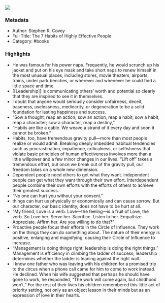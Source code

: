 

![](https://images-na.ssl-images-amazon.com/images/I/51k9u6rMI2L._SL2000_.jpg)

### Metadata

- Author: Stephen R. Covey
- Full Title: The 7 Habits of Highly Effective People
- Category: #books

### Highlights

- He was famous for his power naps. Frequently, he would scrunch up his jacket and put on his eye mask and take short naps to renew himself in the most unusual places, including stores, movie theaters, airports, trains, under park benches, or wherever and whenever he could find a little space and time.
- [[Leadership]] is communicating others’ worth and potential so clearly that they are inspired to see it in themselves.
- I doubt that anyone would seriously consider unfairness, deceit, baseness, uselessness, mediocrity, or degeneration to be a solid foundation for lasting happiness and success.
- “Sow a thought, reap an action; sow an action, reap a habit; sow a habit, reap a character; sow a character, reap a destiny,”
- “Habits are like a cable. We weave a strand of it every day and soon it cannot be broken.”
- Habits, too, have tremendous gravity pull—more than most people realize or would admit. Breaking deeply imbedded habitual tendencies such as procrastination, impatience, criticalness, or selfishness that violate basic principles of human effectiveness involves more than a little willpower and a few minor changes in our lives. “Lift off” takes a tremendous effort, but once we break out of the gravity pull, our freedom takes on a whole new dimension.
- Dependent people need others to get what they want. Independent people can get what they want through their own effort. Interdependent people combine their own efforts with the efforts of others to achieve their greatest success.
- “No one can hurt you without your consent.”
- things can hurt us physically or economically and can cause sorrow. But our character, our basic identity, does not have to be hurt at all.
- “My friend, Love is a verb. Love—the feeling—is a fruit of Love, the verb. So Love her. Serve her. Sacrifice. Listen to her. Empathize. Appreciate. Affirm her. Are you willing to do that?”
- Proactive people focus their efforts in the Circle of Influence. They work on the things they can do something about. The nature of their energy is positive, enlarging and magnifying, causing their Circle of Influence to increase.
- “Management is doing things right; leadership is doing the right things.” Management is efficiency in climbing the ladder of success; leadership determines whether the ladder is leaning against the right wall.
- I know one father who was leaving with his children for a promised trip to the circus when a phone call came for him to come to work instead. He declined. When his wife suggested that perhaps he should have gone to work, he responded, “The work will come again, but childhood won’t.” For the rest of their lives his children remembered this little act of priority setting, not only as an object lesson in their minds but as an expression of love in their hearts.
